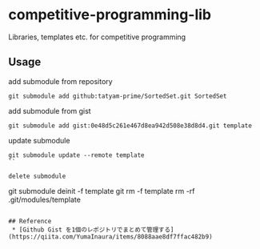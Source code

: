 # competitive-programming-lib
Libraries, templates etc. for competitive programming

## Usage
add submodule from repository
```
git submodule add github:tatyam-prime/SortedSet.git SortedSet
```

add submodule from gist
```
git submodule add gist:0e48d5c261e467d8ea942d508e38d8d4.git template
```

update submodule
```
git submodule update --remote template
``

delete submodule
```
git submodule deinit -f template
git rm -f template
rm -rf .git/modules/template
````

## Reference
 * [Github Gist を1個のレポジトリでまとめて管理する](https://qiita.com/YumaInaura/items/8088aae8df7ffac482b9)
